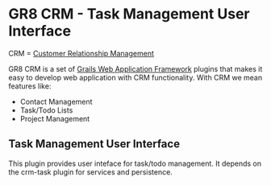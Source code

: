 # GR8 CRM - Task Management User Interface

CRM = [Customer Relationship Management](http://en.wikipedia.org/wiki/Customer_relationship_management)

GR8 CRM is a set of [Grails Web Application Framework](http://www.grails.org/)
plugins that makes it easy to develop web application with CRM functionality.
With CRM we mean features like:

- Contact Management
- Task/Todo Lists
- Project Management


## Task Management User Interface
This plugin provides user inteface for task/todo management.
It depends on the crm-task plugin for services and persistence.
